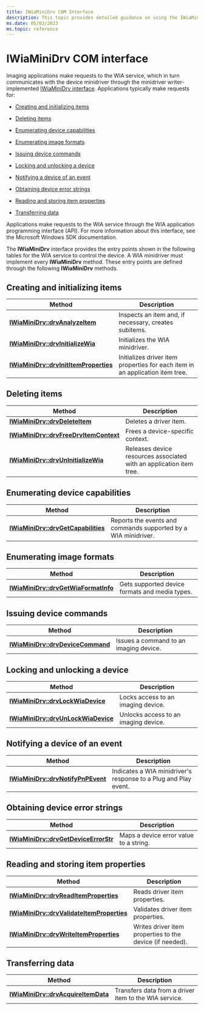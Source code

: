 ```yaml
---
title: IWiaMiniDrv COM Interface
description: This topic provides detailed guidance on using the IWiaMiniDrv COM interface
ms.date: 05/03/2023
ms.topic: reference
---
```


# IWiaMiniDrv COM interface

Imaging applications make requests to the WIA service, which in turn communicates with the device minidriver through the minidriver writer-implemented [IWiaMiniDrv interface](/windows-hardware/drivers/ddi/wiamindr_lh/nn-wiamindr_lh-iwiaminidrv). Applications typically make requests for:

- [Creating and initializing items](#creating-and-initializing-items)

- [Deleting items](#deleting-items)

- [Enumerating device capabilities](#enumerating-device-capabilities)

- [Enumerating image formats](#enumerating-image-formats)

- [Issuing device commands](#issuing-device-commands)

- [Locking and unlocking a device](#locking-and-unlocking-a-device)

- [Notifying a device of an event](#notifying-a-device-of-an-event)

- [Obtaining device error strings](#obtaining-device-error-strings)

- [Reading and storing item properties](#reading-and-storing-item-properties)

- [Transferring data](#transferring-data)

Applications make requests to the WIA service through the WIA application programming interface (API). For more information about this interface, see the Microsoft Windows SDK documentation.

The **IWiaMiniDrv** interface provides the entry points shown in the following tables for the WIA service to control the device. A WIA minidriver must implement every **IWiaMiniDrv** method. These entry points are defined through the following **IWiaMiniDrv** methods.

## Creating and initializing items

| Method | Description |
|--|--|
| [**IWiaMiniDrv::drvAnalyzeItem**](/windows-hardware/drivers/ddi/wiamindr_lh/nf-wiamindr_lh-iwiaminidrv-drvanalyzeitem) | Inspects an item and, if necessary, creates subitems. |
| [**IWiaMiniDrv::drvInitializeWia**](/windows-hardware/drivers/ddi/wiamindr_lh/nf-wiamindr_lh-iwiaminidrv-drvinitializewia) | Initializes the WIA minidriver. |
| [**IWiaMiniDrv::drvInitItemProperties**](/windows-hardware/drivers/ddi/wiamindr_lh/nf-wiamindr_lh-iwiaminidrv-drvinititemproperties) | Initializes driver item properties for each item in an application item tree. |

## Deleting items

| Method | Description |
|--|--|
| [**IWiaMiniDrv::drvDeleteItem**](/windows-hardware/drivers/ddi/wiamindr_lh/nf-wiamindr_lh-iwiaminidrv-drvdeleteitem) | Deletes a driver item. |
| [**IWiaMiniDrv::drvFreeDrvItemContext**](/windows-hardware/drivers/ddi/wiamindr_lh/nf-wiamindr_lh-iwiaminidrv-drvfreedrvitemcontext) | Frees a device-specific context. |
| [**IWiaMiniDrv::drvUnInitializeWia**](/windows-hardware/drivers/ddi/wiamindr_lh/nf-wiamindr_lh-iwiaminidrv-drvuninitializewia) | Releases device resources associated with an application item tree. |

## Enumerating device capabilities

| Method | Description |
| -- | -- |
| [**IWiaMiniDrv::drvGetCapabilities**](/windows-hardware/drivers/ddi/wiamindr_lh/nf-wiamindr_lh-iwiaminidrv-drvgetcapabilities) | Reports the events and commands supported by a WIA minidriver. |

## Enumerating image formats

| Method | Description |
| -- | -- |
| [**IWiaMiniDrv::drvGetWiaFormatInfo**](/windows-hardware/drivers/ddi/wiamindr_lh/nf-wiamindr_lh-iwiaminidrv-drvgetwiaformatinfo) | Gets supported device formats and media types. |

## Issuing device commands

| Method | Description |
|--|--|
| [**IWiaMiniDrv::drvDeviceCommand**](/windows-hardware/drivers/ddi/wiamindr_lh/nf-wiamindr_lh-iwiaminidrv-drvdevicecommand) | Issues a command to an imaging device. |

## Locking and unlocking a device

| Method | Description |
|--|--|
| [**IWiaMiniDrv::drvLockWiaDevice**](/windows-hardware/drivers/ddi/wiamindr_lh/nf-wiamindr_lh-iwiaminidrv-drvlockwiadevice) | Locks access to an imaging device. |
| [**IWiaMiniDrv::drvUnLockWiaDevice**](/windows-hardware/drivers/ddi/wiamindr_lh/nf-wiamindr_lh-iwiaminidrv-drvunlockwiadevice) | Unlocks access to an imaging device. |

## Notifying a device of an event

| Method | Description |
|--|--|
| [**IWiaMiniDrv::drvNotifyPnPEvent**](/windows-hardware/drivers/ddi/wiamindr_lh/nf-wiamindr_lh-iwiaminidrv-drvnotifypnpevent) | Indicates a WIA minidriver's response to a Plug and Play event. |

## Obtaining device error strings

| Method | Description |
|--|--|
| [**IWiaMiniDrv::drvGetDeviceErrorStr**](/windows-hardware/drivers/ddi/wiamindr_lh/nf-wiamindr_lh-iwiaminidrv-drvgetdeviceerrorstr) | Maps a device error value to a string. |

## Reading and storing item properties

| Method | Description |
|--|--|
| [**IWiaMiniDrv::drvReadItemProperties**](/windows-hardware/drivers/ddi/wiamindr_lh/nf-wiamindr_lh-iwiaminidrv-drvreaditemproperties) | Reads driver item properties. |
| [**IWiaMiniDrv::drvValidateItemProperties**](/windows-hardware/drivers/ddi/wiamindr_lh/nf-wiamindr_lh-iwiaminidrv-drvvalidateitemproperties) | Validates driver item properties. |
| [**IWiaMiniDrv::drvWriteItemProperties**](/windows-hardware/drivers/ddi/wiamindr_lh/nf-wiamindr_lh-iwiaminidrv-drvwriteitemproperties) | Writes driver item properties to the device (if needed). |

## Transferring data

| Method | Description |
|--|--|
| [**IWiaMiniDrv::drvAcquireItemData**](/windows-hardware/drivers/ddi/wiamindr_lh/nf-wiamindr_lh-iwiaminidrv-drvacquireitemdata) | Transfers data from a driver item to the WIA service. |
